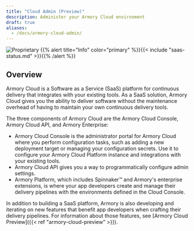 ```yaml
---
title: "Cloud Admin (Preview)"
description: Administer your Armory Cloud environment
draft: true
aliases:
  - /docs/armory-cloud-admin/
---
```

![Proprietary](/images/proprietary.svg)
{{% alert title="Info" color="primary" %}}{{< include "saas-status.md" >}}{{% /alert %}}

## Overview

Armory Cloud is a Software as a Service (SaaS) platform for continuous delivery that integrates with your existing tools. As a SaaS solution, Armory Cloud gives you the ability to deliver software without the maintenance overhead of having to maintain your own continuous delivery tools.

The three components of Armory Cloud are the Armory Cloud Console, Armory Cloud API, and Armory Enterprise:

- Armory Cloud Console is the administrator portal for Armory Cloud where you perform configuration tasks, such as adding a new deployment target or managing your configuration secrets. Use it to configure your Armory Cloud Platform instance and integrations with your existing tools.
- Armory Cloud API gives you a way to programmatically configure admin settings.
- Armory Platform, which includes Spinnaker™ and Armory's enterprise extensions, is where your app developers create and manage their delivery pipelines with the environments defined in the Cloud Console.

In addition to building a SaaS platform, Armory is also developing and iterating on new features that benefit app developers when crafting their delivery pipelines. For information about those features, see [Armory Cloud Preview]({{< ref "armory-cloud-preview" >}}).
